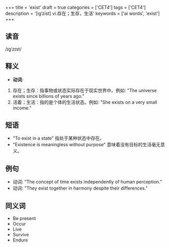 +++
title = 'exist'
draft = true
categories = ['CET4']
tags = ['CET4']
description = '[igˈzist] vi.存在；生存，生活'
keywords = ['ai words', 'exist']
+++

## 读音
/ɪɡˈzɪst/

## 释义
- **动词**:
1. 存在；生存：指事物或状态实际存在于现实世界中。例如: "The universe exists since billions of years ago."
2. 活着；生活：指的是个体的生活状态。例如: "She exists on a very small income."

## 短语
- "To exist in a state" 指处于某种状态中存在。
- "Existence is meaningless without purpose" 意味着没有目标的生活毫无意义。

## 例句
- 动词: "The concept of time exists independently of human perception."
- 动词: "They exist together in harmony despite their differences."

## 同义词
- Be present
- Occur
- Live
- Survive
- Endure
